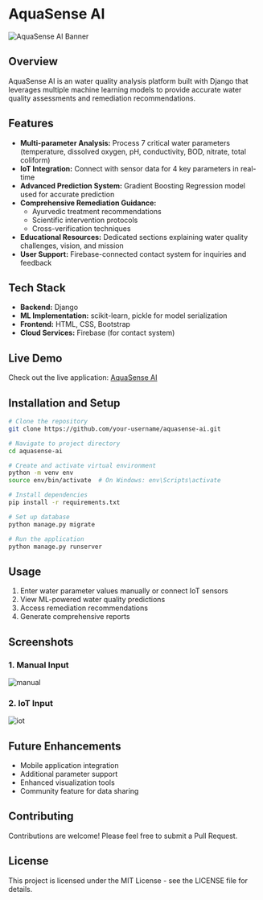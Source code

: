 # AquaSense AI

![AquaSense AI Banner](https://github.com/user-attachments/assets/6f9fd12a-c29d-44e3-9384-b22361716c78)

## Overview
AquaSense AI is an water quality analysis platform built with Django that leverages multiple machine learning models to provide accurate water quality assessments and remediation recommendations.

## Features
- **Multi-parameter Analysis:** Process 7 critical water parameters (temperature, dissolved oxygen, pH, conductivity, BOD, nitrate, total coliform)
- **IoT Integration:** Connect with sensor data for 4 key parameters in real-time
- **Advanced Prediction System:** Gradient Boosting Regression model used for accurate prediction
- **Comprehensive Remediation Guidance:**
  - Ayurvedic treatment recommendations
  - Scientific intervention protocols
  - Cross-verification techniques
- **Educational Resources:** Dedicated sections explaining water quality challenges, vision, and mission
- **User Support:** Firebase-connected contact system for inquiries and feedback

## Tech Stack
- **Backend:** Django
- **ML Implementation:** scikit-learn, pickle for model serialization
- **Frontend:** HTML, CSS, Bootstrap
- **Cloud Services:** Firebase (for contact system)

## Live Demo
Check out the live application: [AquaSense AI](https://aquasense-ai.onrender.com/)

## Installation and Setup
```bash
# Clone the repository
git clone https://github.com/your-username/aquasense-ai.git

# Navigate to project directory
cd aquasense-ai

# Create and activate virtual environment
python -m venv env
source env/bin/activate  # On Windows: env\Scripts\activate

# Install dependencies
pip install -r requirements.txt

# Set up database
python manage.py migrate

# Run the application
python manage.py runserver
```

## Usage
1. Enter water parameter values manually or connect IoT sensors
2. View ML-powered water quality predictions
3. Access remediation recommendations
4. Generate comprehensive reports

## Screenshots
### 1. Manual Input

![manual](https://github.com/user-attachments/assets/df31e7af-4b72-48de-92ac-9447d8b133f9)

### 2. IoT Input

![iot](https://github.com/user-attachments/assets/7fadf649-f8d2-4940-8a6f-ec680bfee360)

## Future Enhancements
- Mobile application integration
- Additional parameter support
- Enhanced visualization tools
- Community feature for data sharing

## Contributing
Contributions are welcome! Please feel free to submit a Pull Request.

## License
This project is licensed under the MIT License - see the LICENSE file for details.
